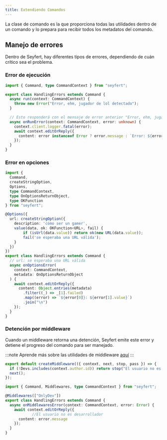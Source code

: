 ```yaml
---
title: Extendiendo Comandos
---
```


La clase de comando es la que proporciona todas las utilidades dentro de un comando y lo prepara para recibir todos los metadatos del comando.

## Manejo de errores

Dentro de Seyfert, hay diferentes tipos de errores, dependiendo de cuán crítico sea el problema.

### Error de ejecución

```ts
import { Command, type CommandContext } from "seyfert";

export class HandlingErrors extends Command {
  async run(context: CommandContext) {
    throw new Error("Error, ehm, jugador de lol detectado");
  }

  // Esto responderá con el mensaje de error anterior "Error, ehm, jugador de lol detectado"
  async onRunError(context: CommandContext, error: unknown) {
    context.client.logger.fatal(error);
    await context.editOrReply({
      content: error instanceof Error ? error.message : `Error: ${error}`
    });
  }
}
```

### Error en opciones

```ts 
import {
  Command,
  createStringOption,
  Options,
  type CommandContext,
  type OnOptionsReturnObject,
  type OKFunction
} from "seyfert";

@Options({
  url: createStringOption({
    description: 'cómo ser un gamer',
    value(data, ok: OKFunction<URL>, fail) {
        if (isUrl(data.value)) return ok(new URL(data.value));
        fail('se esperaba una URL válida');
    }
  })
})
export class HandlingErrors extends Command {
  // url: se esperaba una URL válida
  async onOptionsError(
    context: CommandContext,
    metadata: OnOptionsReturnObject
  ) {
    await context.editOrReply({
      content: Object.entries(metadata)
        .filter((_) => _[1].failed)
        .map((error) => `${error[0]}: ${error[1].value}`)
        .join("\n")
    });
  }
}
```

### Detención por middleware

Cuando un middleware retorna una detención, Seyfert emite este error y detiene el progreso del comando para ser manejado.

:::note
Aprende más sobre las utilidades de middleware [aquí](#)
:::

```ts 
export default createMiddleware(({ context, next, stop, pass }) => {
  if (!Devs.includes(context.author.id)) return stop("El usuario no es desarrollador");
  next();
});
```

```ts 
import { Command, Middlewares, type CommandContext } from "seyfert";

@Middlewares(["OnlyDev"])
export class HandlingErrors extends Command {
  async onMiddlewaresError(context: CommandContext, error: Error) {
    await context.editOrReply({
			//El usuario no es desarrollador
      content: error.message
    });
  }
}
```